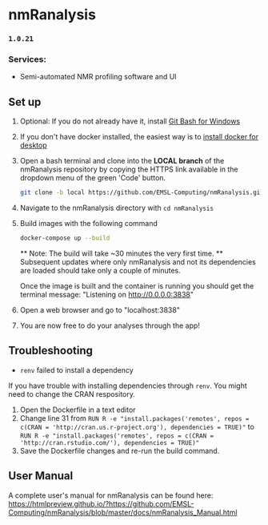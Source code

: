 # nmRanalysis
  
###  `1.0.21`

### Services:

- Semi-automated NMR profiling software and UI


## Set up

1. Optional: If you do not already have it, install [Git Bash for Windows](https://git-scm.com/download/win)

2. If you don't have docker installed, the easiest way is to [install docker for desktop](https://docs.docker.com/engine/install/)

3. Open a bash terminal and clone into the **LOCAL branch** of the nmRanalysis repository by copying the HTTPS link available in the dropdown menu of the green 'Code' button.
    ```bash
    git clone -b local https://github.com/EMSL-Computing/nmRanalysis.git

    ```

4. Navigate to the nmRanalysis directory with ```cd nmRanalysis```

5. Build images with the following command

    ```bash
    docker-compose up --build
   
    ```
    ** Note: The build will take ~30 minutes the very first time.
    ** Subsequent updates where only nmRanalysis and not its dependencies are loaded should take only a couple of minutes.

    Once the image is built and the container is running you should get the terminal message: "Listening on http://0.0.0.0:3838"

6. Open a web browser and go to "localhost:3838"

7. You are now free to do your analyses through the app!


## Troubleshooting

- `renv` failed to install a dependency

If you have trouble with installing dependencies through `renv`. You might need to change the CRAN respository.

 1. Open the Dockerfile in a text editor
 2. Change line 31 from 
 `RUN R -e "install.packages('remotes', repos = c(CRAN = 'http://cran.us.r-project.org'), dependencies = TRUE)"` 
 to 
 `RUN R -e "install.packages('remotes', repos = c(CRAN = 'http://cran.rstudio.com/'), dependencies = TRUE)"`
 3. Save the Dockerfile changes and re-run the build command.

## User Manual

A complete user's manual for nmRanalysis can be found here:
https://htmlpreview.github.io/?https://github.com/EMSL-Computing/nmRanalysis/blob/master/docs/nmRanalysis_Manual.html
